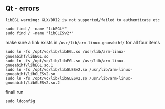 ## Qt - errors

`libEGL warning: GLX/DRI2 is not supported/failed to authenticate etc`

```
sudo find / -name "libEGL*"
sudo find / -name "libGLESv2*"
```

make sure a link exists in `/usr/lib/arm-linux-gnueabihf/` for all four items
```
sudo ln -fs /opt/vc/lib/libEGL.so /usr/lib/arm-linux-gnueabihf/libEGL.so
sudo ln -fs /opt/vc/lib/libEGL.so /usr/lib/arm-linux-gnueabihf/libEGL.so.1
sudo ln -fs /opt/vc/lib/libGLESv2.so /usr/lib/arm-linux-gnueabihf/libGLESv2.so
sudo ln -fs /opt/vc/lib/libGLESv2.so /usr/lib/arm-linux-gnueabihf/libGLESv2.so.2
```

finall run
```
sudo ldconfig
```